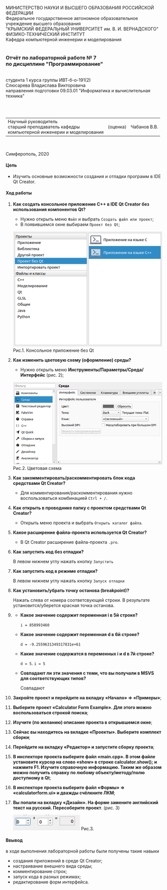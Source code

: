 МИНИСТЕРСТВО НАУКИ  И ВЫСШЕГО ОБРАЗОВАНИЯ РОССИЙСКОЙ ФЕДЕРАЦИИ  
Федеральное государственное автономное образовательное учреждение высшего образования  
"КРЫМСКИЙ ФЕДЕРАЛЬНЫЙ УНИВЕРСИТЕТ им. В. И. ВЕРНАДСКОГО"  
ФИЗИКО-ТЕХНИЧЕСКИЙ ИНСТИТУТ  
Кафедра компьютерной инженерии и моделирования
<br/><br/>
### Отчёт по лабораторной работе № 7<br/> по дисциплине "Программирование"
<br/>
​
студента 1 курса группы ИВТ-б-о-191(2)  
<br/>Слюсарева Владислава Викторовича  
<br/>направления подготовки 09.03.01 "Информатика и вычислительная техника" 

<br/><br/>
<table>
<tr><td>Научный руководитель<br/> старший преподаватель кафедры<br/> компьютерной инженерии и моделирования</td>
<td>(оценка)</td>
<td>Чабанов В.В.</td>
</tr>
</table>
<br/><br/>
​
Симферополь, 2020

#### Цель

* Изучить основные возможности создания и отладки программ в IDE Qt Creator.

#### Ход работы

1. **Как создать консольное приложение С++ в IDE Qt Creator без использования компонентов Qt?**

    * Нужно открыть меню `Файл` и выбрать `Создать файл или проект`;
    * В появившемся окне выбираем `Проект без Qt`; 
    
    ![](Scrins/1.PNG)   
    Рис.1. Консольное приложение без Qt

2. **Как изменить цветовую схему (оформление) среды?**

    * Нужно открыть меню **Инструменты/Параметры/Среда/Интерфейс** (рис. 2);
        
    ![](Scrins/2.PNG)   
    Рис.2. Цветовая схема
    
3. **Как закомментировать/раскомментировать блок кода средствами Qt Creator?**
    
    * Для комментирования/раскомментирования нужно воспользоваться комбинацией `Ctrl + /`.

4. **Как открыть в проводнике папку с проектом средствами Qt Creator?**
    
    * Открыть меню проекта и выбрать `Открыть каталог файла`.
   
5. **Какое расширение файла-проекта используется Qt Creator?**
    
    * В Qt Creator расширение файла-проекта `.pro`.
    
6. **Как запустить код без отладки?**

    В левом нижнем углу нажать кнопку `Запустить`
    
7. **Как запустить код в режиме отладки?**

    В левом нижнем углу нажать кнопку `Запуск отладки`
    
8. **Как установить/убрать точку останова (breakpoint)?**

    Нажать слева от номера соответсвующей строки. В результате установится/уберется красная точка останова.

9. * **Какое значение содержит переменная i в 5й строке?**
    
      `i = 858993460`
        
   * **Какое значение содержит переменная d в 6й строке?**
    
      `d = -9.2559631349317831e+61`
        
   * **Какие значение содержатся в переменных i и  d в 7й строке?**
    
      `d = 5`. `i = 5`
        
   * **Совпадают ли эти значения с теми, что вы получали в MSVS для соответствующих типов?**
    
      Совпадают

10. **Закройте проект и перейдите на вкладку «Начало» => «Примеры»**;
11. **Выберите проект «Calculator Form Example». Для этого можно воспользоваться строкой поиска**;
12. **Изучите (по желанию) описание проекта в открывшемся окне**;
13. **Сейчас вы находитесь на вкладке «Проекты». Выберите комплект сборки**;
14. **Перейдите на вкладку «Редактор» и запустите сборку проекта**;
15. **В инспекторе проекта выберите файл «main.cpp». В этом файле установите курсор на слово «show» в строке calculator.show(); и нажмите F1. Изучите справочную информацию. Таким же образом можно получить справку по любому объекту/методу/полю доступному в Qt**;
16. **В инспекторе проекта выберите файл «Формы» => «calculatorform.ui» и дважды счёлкните ЛКМ**;
17. **Вы попали на вкладку «Дизайн». На форме замените английский текст на русский. Пересоберите проект**. (рис. 3)
    
    ![](Scrins/3.PNG) 
    Рис.3.

#### Ввывод

в ходе выполнения лабораторной работы были получены такие навыки
* создания приложений в среде Qt Creator;
* настраивание внешнего вида среды;
* комментирование строк;
* запуск кода в разных режимах;
* редактирование форм интерфейса.

